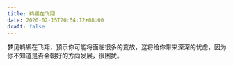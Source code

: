 ```yaml
---
title: 鹈鹕在飞翔
date: 2020-02-15T20:54:12+08:00
draft: false
---
```


梦见鹈鹕在飞翔，预示你可能将面临很多的变故，这将给你带来深深的忧虑，因为你不知道是否会朝好的方向发展，很困扰。<br>
